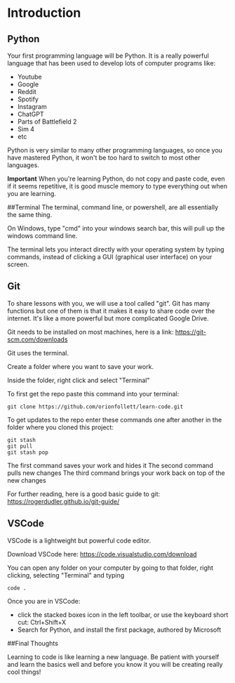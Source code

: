 # Introduction

## Python
Your first programming language will be Python. It is a really powerful language that has been used to develop lots of computer programs like:
- Youtube
- Google
- Reddit
- Spotify
- Instagram
- ChatGPT
- Parts of Battlefield 2
- Sim 4
- etc

Python is very similar to many other programming languages, so once you have mastered Python, it won't be too hard to switch to most other languages.

**Important** When you're learning Python, do not copy and paste code, even if it seems repetitive, it is good muscle memory to type everything out when you are learning.


##Terminal
The terminal, command line, or powershell, are all essentially the same thing.

On Windows, type "cmd" into your windows search bar, this will pull up the windows command line.

The terminal lets you interact directly with your operating system by typing commands, instead of clicking a GUI (graphical user interface) on your screen.

## Git
To share lessons with you, we will use a tool called "git".
Git has many functions but one of them is that it makes it easy to share code over the internet. It's like a more powerful but more complicated Google Drive.

Git needs to be installed on most machines, here is a link: https://git-scm.com/downloads

Git uses the terminal. 

Create a folder where you want to save your work.

Inside the folder, right click and select "Terminal"

To first get the repo paste this command into your terminal:

```console
git clone https://github.com/orionfollett/learn-code.git
```

To get updates to the repo enter these commands one after another in the folder where you cloned this project:

```console
git stash
git pull
git stash pop
```

The first command saves your work and hides it
The second command pulls new changes
The third command brings your work back on top of the new changes

For further reading, here is a good basic guide to git: https://rogerdudler.github.io/git-guide/

## VSCode

VSCode is a lightweight but powerful code editor.

Download VSCode here: https://code.visualstudio.com/download

You can open any folder on your computer by going to that folder, right clicking, selecting "Terminal" and typing

```console
code .
```

Once you are in VSCode:
- click the stacked boxes icon in the left toolbar, or use the keyboard short cut: Ctrl+Shift+X
- Search for Python, and install the first package, authored by Microsoft



##Final Thoughts

Learning to code is like learning a new language. Be patient with yourself and learn the basics well
and before you know it you will be creating really cool things!












